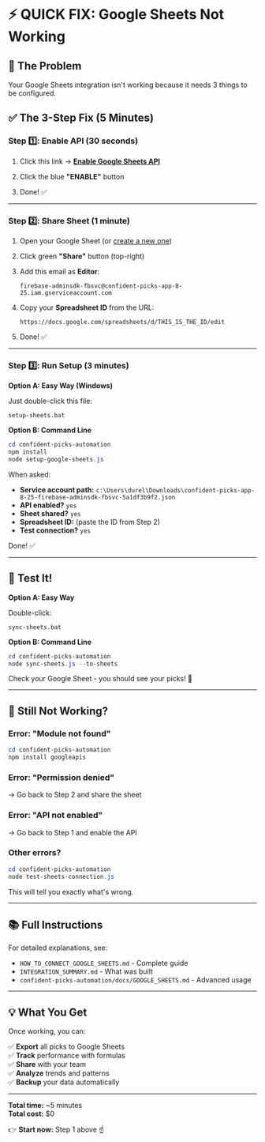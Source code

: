 # ⚡ QUICK FIX: Google Sheets Not Working

## 🎯 The Problem
Your Google Sheets integration isn't working because it needs 3 things to be configured.

## ✅ The 3-Step Fix (5 Minutes)

### Step 1️⃣: Enable API (30 seconds)

1. Click this link → [**Enable Google Sheets API**](https://console.cloud.google.com/apis/library/sheets.googleapis.com?project=confident-picks-app-8-25)

2. Click the blue **"ENABLE"** button

3. Done! ✅

---

### Step 2️⃣: Share Sheet (1 minute)

1. Open your Google Sheet (or [create a new one](https://sheets.google.com))

2. Click green **"Share"** button (top-right)

3. Add this email as **Editor**:
   ```
   firebase-adminsdk-fbsvc@confident-picks-app-8-25.iam.gserviceaccount.com
   ```

4. Copy your **Spreadsheet ID** from the URL:
   ```
   https://docs.google.com/spreadsheets/d/THIS_IS_THE_ID/edit
   ```

5. Done! ✅

---

### Step 3️⃣: Run Setup (3 minutes)

**Option A: Easy Way (Windows)**

Just double-click this file:
```
setup-sheets.bat
```

**Option B: Command Line**

```powershell
cd confident-picks-automation
npm install
node setup-google-sheets.js
```

When asked:
- **Service account path:** `c:\Users\durel\Downloads\confident-picks-app-8-25-firebase-adminsdk-fbsvc-5a1df3b9f2.json`
- **API enabled?** `yes`
- **Sheet shared?** `yes`
- **Spreadsheet ID:** (paste the ID from Step 2)
- **Test connection?** `yes`

Done! ✅

---

## 🎉 Test It!

**Option A: Easy Way**

Double-click:
```
sync-sheets.bat
```

**Option B: Command Line**

```powershell
cd confident-picks-automation
node sync-sheets.js --to-sheets
```

Check your Google Sheet - you should see your picks! 🎊

---

## 🐛 Still Not Working?

### Error: "Module not found"
```powershell
cd confident-picks-automation
npm install googleapis
```

### Error: "Permission denied"
→ Go back to Step 2 and share the sheet

### Error: "API not enabled"
→ Go back to Step 1 and enable the API

### Other errors?
```powershell
cd confident-picks-automation
node test-sheets-connection.js
```
This will tell you exactly what's wrong.

---

## 📚 Full Instructions

For detailed explanations, see:
- `HOW_TO_CONNECT_GOOGLE_SHEETS.md` - Complete guide
- `INTEGRATION_SUMMARY.md` - What was built
- `confident-picks-automation/docs/GOOGLE_SHEETS.md` - Advanced usage

---

## 💡 What You Get

Once working, you can:

✅ **Export** all picks to Google Sheets  
✅ **Track** performance with formulas  
✅ **Share** with your team  
✅ **Analyze** trends and patterns  
✅ **Backup** your data automatically  

---

**Total time:** ~5 minutes  
**Total cost:** $0  

👉 **Start now:** Step 1 above ☝️



